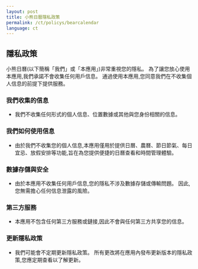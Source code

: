```yaml
---
layout: post
title: 小熊日曆隱私政策
permalink: /ct/policys/bearcalendar
language: ct
---
```


## 隱私政策

小熊日曆(以下簡稱「我們」或「本應用」)非常重視您的隱私。 為了讓您放心使用本應用,我們承諾不會收集任何用戶信息。 通過使用本應用,您同意我們在不收集個人信息的前提下提供服務。

### 我們收集的信息
- 我們不收集任何形式的個人信息、位置數據或其他與您身份相關的信息。

### 我們如何使用信息
- 由於我們不收集您的個人信息,本應用僅用於提供日曆、農曆、節日節氣、每日宜忌、放假安排等功能,旨在為您提供便捷的日曆查看和時間管理體驗。

### 數據存儲與安全
- 由於本應用不收集任何用戶信息,您的隱私不涉及數據存儲或傳輸問題。 因此,您無需擔心任何信息泄露的風險。

### 第三方服務
- 本應用不包含任何第三方服務或鏈接,因此不會與任何第三方共享您的信息。

### 更新隱私政策
- 我們可能會不定期更新隱私政策。 所有更改將在應用內發布更新版本的隱私政策,您應定期查看以了解更新。

